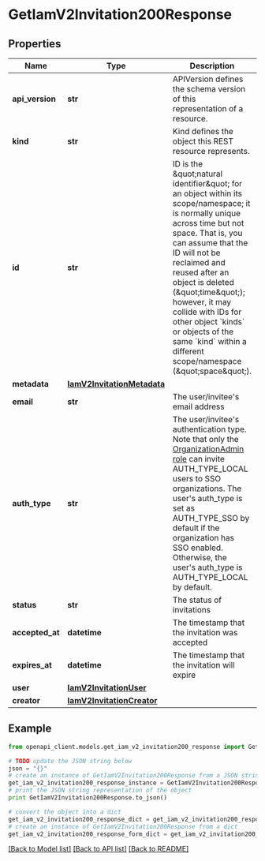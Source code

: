 # GetIamV2Invitation200Response


## Properties
Name | Type | Description | Notes
------------ | ------------- | ------------- | -------------
**api_version** | **str** | APIVersion defines the schema version of this representation of a resource. | [readonly] 
**kind** | **str** | Kind defines the object this REST resource represents. | [readonly] 
**id** | **str** | ID is the \&quot;natural identifier\&quot; for an object within its scope/namespace; it is normally unique across time but not space. That is, you can assume that the ID will not be reclaimed and reused after an object is deleted (\&quot;time\&quot;); however, it may collide with IDs for other object &#x60;kinds&#x60; or objects of the same &#x60;kind&#x60; within a different scope/namespace (\&quot;space\&quot;). | [readonly] 
**metadata** | [**IamV2InvitationMetadata**](IamV2InvitationMetadata.md) |  | [optional] 
**email** | **str** | The user/invitee&#39;s email address | 
**auth_type** | **str** | The user/invitee&#39;s authentication type. Note that only the [OrganizationAdmin role](https://docs.confluent.io/cloud/current/access-management/access-control/cloud-rbac.html#organizationadmin) can invite AUTH_TYPE_LOCAL users to SSO organizations. The user&#39;s auth_type is set as AUTH_TYPE_SSO by default if the organization has SSO enabled. Otherwise, the user&#39;s auth_type is AUTH_TYPE_LOCAL by default.  | [optional] 
**status** | **str** | The status of invitations | [optional] [readonly] 
**accepted_at** | **datetime** | The timestamp that the invitation was accepted | [optional] [readonly] 
**expires_at** | **datetime** | The timestamp that the invitation will expire | [optional] [readonly] 
**user** | [**IamV2InvitationUser**](IamV2InvitationUser.md) |  | [optional] 
**creator** | [**IamV2InvitationCreator**](IamV2InvitationCreator.md) |  | [optional] 

## Example

```python
from openapi_client.models.get_iam_v2_invitation200_response import GetIamV2Invitation200Response

# TODO update the JSON string below
json = "{}"
# create an instance of GetIamV2Invitation200Response from a JSON string
get_iam_v2_invitation200_response_instance = GetIamV2Invitation200Response.from_json(json)
# print the JSON string representation of the object
print GetIamV2Invitation200Response.to_json()

# convert the object into a dict
get_iam_v2_invitation200_response_dict = get_iam_v2_invitation200_response_instance.to_dict()
# create an instance of GetIamV2Invitation200Response from a dict
get_iam_v2_invitation200_response_form_dict = get_iam_v2_invitation200_response.from_dict(get_iam_v2_invitation200_response_dict)
```
[[Back to Model list]](../ccloud/README.md#documentation-for-models) [[Back to API list]](../ccloud/README.md#documentation-for-api-endpoints) [[Back to README]](../ccloud/README.md)


